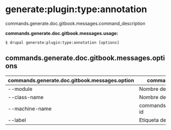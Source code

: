 # generate:plugin:type:annotation
commands.generate.doc.gitbook.messages.command_description

**commands.generate.doc.gitbook.messages.usage:**
```
$ drupal generate:plugin:type:annotation [options] 
```

## commands.generate.doc.gitbook.messages.options
commands.generate.doc.gitbook.messages.option | commands.generate.doc.gitbook.messages.details
-------|-------------
--module | Nombre del módulo.
--class-name | Nombre de la clase del tipo de plugin
--machine-name | commands.generate.plugin.type.annotation.options.plugin-id
--label | Etiqueta del tipo de plugin
